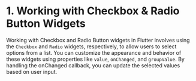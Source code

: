 # 1. Working with Checkbox & Radio Button Widgets
Working with Checkbox and Radio Button widgets in Flutter involves using the `Checkbox` and `Radio` widgets, respectively, to allow users to select options from a list. You can customize the appearance and behavior of these widgets using properties like `value`, `onChanged`, and `groupValue`. By handling the onChanged callback, you can update the selected values based on user input.